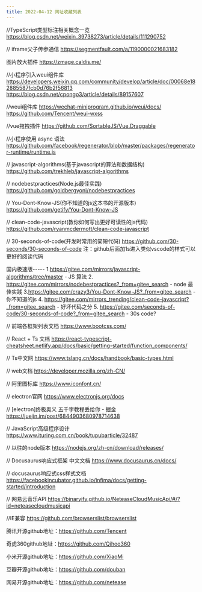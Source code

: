 ```yaml
---
title: 2022-04-12 网址收藏列表
---
```


//TypeScript类型标注相关概念一览
https://blog.csdn.net/weixin_39738273/article/details/111290752

// iframe父子传参通信
https://segmentfault.com/a/1190000021683182

图片放大插件
https://zmage.caldis.me/

//小程序引入weui组件库
https://developers.weixin.qq.com/community/develop/article/doc/00068e182885587fcb0d76b2f56813
https://blog.csdn.net/cpongo3/article/details/89157607

//weui组件库
https://wechat-miniprogram.github.io/weui/docs/
https://github.com/Tencent/weui-wxss

//vue拖拽插件
https://github.com/SortableJS/Vue.Draggable

//小程序使用 async 语法
https://github.com/facebook/regenerator/blob/master/packages/regenerator-runtime/runtime.js

// javascript-algorithms(基于javascript的算法和数据结构)
https://github.com/trekhleb/javascript-algorithms

// nodebestpractices(Node.js最佳实践)
https://github.com/goldbergyoni/nodebestpractices

// You-Dont-Know-JS(你不知道的js这本书的开源版本)
https://github.com/getify/You-Dont-Know-JS

// clean-code-javascript(教你如何写出更好可读性的js代码)
https://github.com/ryanmcdermott/clean-code-javascript

// 30-seconds-of-code(开发时常用的简短代码)
https://github.com/30-seconds/30-seconds-of-code
注：github后面加1s进入类似vscode的样式可以更好的阅读代码

国内极速版-----
1.https://gitee.com/mirrors/javascript-algorithms/tree/master - JS 算法
2. https://gitee.com/mirrors/nodebestpractices?_from=gitee_search - node 最佳实践
3.https://gitee.com/crazy3/You-Dont-Know-JS?_from=gitee_search  -你不知道的js
4. https://gitee.com/mirrors_trending/clean-code-javascript?_from=gitee_search - 好坏代码之分 
5. https://gitee.com/seconds-of-code/30-seconds-of-code?_from=gitee_search - 30s code?

// 前端各框架列表文档
https://www.bootcss.com/

// React + Ts 文档
https://react-typescript-cheatsheet.netlify.app/docs/basic/getting-started/function_components/

// Ts中文网
https://www.tslang.cn/docs/handbook/basic-types.html

// web文档
https://developer.mozilla.org/zh-CN/

// 阿里图标库
https://www.iconfont.cn/

// electron官网
https://www.electronjs.org/docs

// [electron]终极奥义 五千字教程丢给你 - 掘金
https://juejin.im/post/6844903680978714638

// JavaScript高级程序设计
https://www.ituring.com.cn/book/tupubarticle/32487

// 以往的node版本
https://nodejs.org/zh-cn/download/releases/

//  Docusaurus响应式框架 中文文档
https://www.docusaurus.cn/docs/

// docusaurus响应式css样式文档
https://facebookincubator.github.io/infima/docs/getting-started/introduction

// 网易云音乐API
https://binaryify.github.io/NeteaseCloudMusicApi/#/?id=neteasecloudmusicapi

//IE兼容
https://github.com/browserslist/browserslist

腾讯开源github地址：https://github.com/Tencent

奇虎360github地址：https://github.com/Qihoo360

小米开源github地址：https://github.com/XiaoMi

豆瓣开源github地址：https://github.com/douban

网易开源github地址：https://github.com/netease
